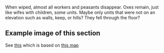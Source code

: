 
When wiped, almost all workers and peasants disappear.
Oxes remain, just like wifes with children, some units. Maybe only units that were not on an elevation such as walls, keep, or hills?
They fell through the floor?

## Example image of this section
See [this](https://github.com/sourcehold/sourcehold-maps/tree/master/resources/example_section_images/1003.png)
which is based on [this map](https://github.com/sourcehold/sourcehold-maps/tree/master/resources/example_section_images/example.sav)